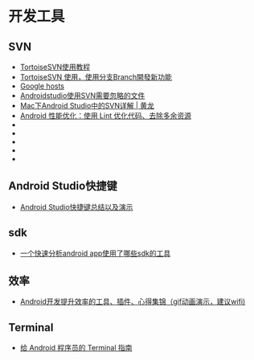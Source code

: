 # 开发工具  
## SVN
+ [TortoiseSVN使用教程](http://blog.csdn.net/yyjbluesword/article/details/20162427)
+ [TortoiseSVN 使用，使用分支Branch開發新功能](http://demo.tc/post/715)
+ [Google hosts](https://laod.cn/hosts/2016-google-hosts.html)
+ [Androidstudio使用SVN需要忽略的文件](http://www.3fwork.com/b600/002624MYM014042/)
+ [Mac下Android Studio中的SVN详解 | 黄龙](http://www.hloong.com/?p=165)
+ [Android 性能优化：使用 Lint 优化代码、去除多余资源](http://blog.csdn.net/u011240877/article/details/54141714)
+ []()
+ []()
+ []()
+ []()
+ []()

## Android Studio快捷键
+ [Android Studio快捷键总结以及演示](http://www.jianshu.com/p/3f63c7693a38)

## sdk
+ [一个快速分析android app使用了哪些sdk的工具](http://www.jianshu.com/p/3220d987e589)

## 效率
+ [Android开发提升效率的工具、插件、心得集锦（gif动画演示，建议wifi)](http://www.jianshu.com/p/3cf4498b8a25)

## Terminal
+ [给 Android 程序员的 Terminal 指南](http://mp.weixin.qq.com/s/ZohTG93TAPssPtahvUOPRA)


